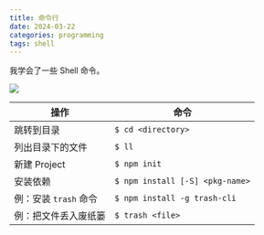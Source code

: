 ```yaml
---
title: 命令行
date: 2024-03-22
categories: programming
tags: shell
---
```


我学会了一些 Shell 命令。

![](https://iterm2.com/img/logo2x.jpg)

| 操作 | 命令 |
| --- | --- |
| 跳转到目录 | `$ cd <directory>` |
| 列出目录下的文件 | `$ ll` |
| 新建 Project | `$ npm init` |
| 安装依赖 | `$ npm install [-S] <pkg-name>` |
| 例：安装 `trash` 命令 | `$ npm install -g trash-cli` |
| 例：把文件丢入废纸篓 | `$ trash <file>` |
